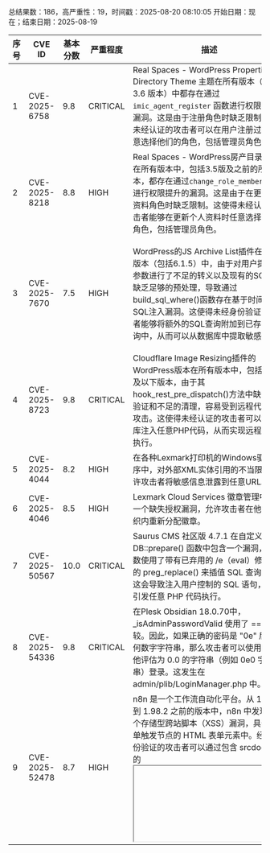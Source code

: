 总结果数：186，高严重性：19，时间戳：2025-08-20 08:10:05
开始日期：现在；结束日期：2025-08-19

| 序号 | CVE ID | 基本分数 | 严重程度 | 描述 | 参考资料 |
|-----|--------|------------|----------|-------------|------------|
| 1 | CVE-2025-6758 | 9.8  | CRITICAL | Real Spaces - WordPress Properties Directory Theme 主题在所有版本（包括 3.6 版本）中都存在通过 `imic_agent_register` 函数进行权限提升的漏洞。这是由于注册角色时缺乏限制，使得未经认证的攻击者可以在用户注册过程中任意选择他们的角色，包括管理员角色。 | [1]https://themeforest.net/item/real-spaces-wordpress-real-estate-theme/8219779<br>[2]https://www.wordfence.com/threat-intel/vulnerabilities/id/e2b24858-dfcd-46f3-9552-c7acc63a1ee7?source=cve |
| 2 | CVE-2025-8218 | 8.8  | HIGH | Real Spaces - WordPress房产目录主题在所有版本中，包括3.5版及之前的所有版本，都存在通过`change_role_member`参数进行权限提升的漏洞。这是由于在更新个人资料角色时缺乏限制。这使得未经认证的攻击者能够在更新个人资料时任意选择他们的角色，包括管理员角色。 | [1]https://themeforest.net/item/real-spaces-wordpress-real-estate-theme/8219779<br>[2]https://www.wordfence.com/threat-intel/vulnerabilities/id/2d07880b-9af1-4b1e-aa70-b95ef10a6e33?source=cve |
| 3 | CVE-2025-7670 | 7.5  | HIGH | WordPress的JS Archive List插件在所有版本（包括6.1.5）中，由于对用户提供的参数进行了不足的转义以及现有的SQL查询缺乏足够的预处理，导致通过build_sql_where()函数存在基于时间的SQL注入漏洞。这使得未经身份验证的攻击者能够将额外的SQL查询附加到已存在的查询中，从而可以从数据库中提取敏感信息。 | [1]https://github.com/Skatox/jquery-archive-list/commit/1c4a5749b187cc65d2c4b192b9c9890a36bf1fd2<br>[2]https://plugins.trac.wordpress.org/browser/jquery-archive-list-widget/tags/6.1.5/classes/class-jq-archive-list-datasource.php<br>[3]https://plugins.trac.wordpress.org/changeset/3341291/<br>[4]https://wordpress.org/plugins/jquery-archive-list-widget/#developers<br>[5]https://www.wordfence.com/threat-intel/vulnerabilities/id/72857d52-ac81-4eb2-93fa-7bb03265bccf?source=cve |
| 4 | CVE-2025-8723 | 9.8  | CRITICAL | Cloudflare Image Resizing插件的WordPress版本在所有版本中，包括1.5.6及以下版本，由于其hook_rest_pre_dispatch()方法中缺少身份验证和不足的清理，容易受到远程代码执行攻击。这使得未经认证的攻击者可以向代码库注入任意PHP代码，从而实现远程代码执行。 | [1]https://plugins.trac.wordpress.org/changeset/3337593/<br>[2]https://plugins.trac.wordpress.org/changeset/3341917/<br>[3]https://wordpress.org/plugins/cf-image-resizing/#developers<br>[4]https://www.wordfence.com/threat-intel/vulnerabilities/id/0f3b3c1a-1d45-4e2f-854a-171fe759257b?source=cve |
| 5 | CVE-2025-4044 | 8.2  | HIGH | 在各种Lexmark打印机的Windows驱动程序中，对外部XML实体引用的不当限制允许攻击者将敏感信息泄露到任意URL。 | [1]https://www.lexmark.com/en_us/solutions/security/lexmark-security-advisories.html |
| 6 | CVE-2025-4046 | 8.5  | HIGH | Lexmark Cloud Services 徽章管理中存在一个缺失授权漏洞，允许攻击者在他们的组织内重新分配徽章。 | [1]https://www.lexmark.com/en_us/solutions/security/lexmark-security-advisories.html |
| 7 | CVE-2025-50567 | 10.0  | CRITICAL | Saurus CMS 社区版 4.7.1 在自定义的 DB::prepare() 函数中包含一个漏洞，该函数使用了带有已弃用的 /e（eval）修饰符的 preg_replace() 来插值 SQL 查询参数。这会导致注入用户控制的 SQL 语句，可能引发任意 PHP 代码执行。 | [1]http://saurus.com<br>[2]http://saurused.com<br>[3]https://github.com/rahulhoysala/security-research/blob/main/CVE-2025-50567.md<br>[4]https://in.linkedin.com/in/rahul-hoysala-221a26341 |
| 8 | CVE-2025-54336 | 9.8  | CRITICAL | 在Plesk Obsidian 18.0.70中，_isAdminPasswordValid 使用了 == 比较。因此，如果正确的密码是 "0e" 后跟任何数字字符串，那么攻击者可以使用任何其他评估为 0.0 的字符串（例如 0e0 字符串）登录。这发生在 admin/plib/LoginManager.php 中。 | [1]https://support.plesk.com/hc/en-us/articles/33785727869847-Vulnerability-CVE-2025-54336<br>[2]https://www.plesk.com/blog/plesk-news-announcements/introducing-plesk-obsidian-18-0-70-anniversary-edition/ |
| 9 | CVE-2025-52478 | 8.7  | HIGH | n8n 是一个工作流自动化平台。从 1.77.0 到 1.98.2 之前的版本中，n8n 中发现了一个存储型跨站脚本（XSS）漏洞，具体在表单触发节点的 HTML 表单元素中。经过身份验证的攻击者可以通过包含 srcdoc 负载的 <iframe> 注入恶意 HTML，该负载包括任意 JavaScript 执行。攻击者还可以通过使用带有 onerror 事件的 <video> 和 <source> 标签来注入恶意 JavaScript。利用 iframe 或 video 和 source 标签的组合，此漏洞允许通过从访问恶意构造表单的已认证用户那里窃取 n8n-browserId 和会话 cookie 来进行账户接管（ATO）。使用这些令牌和 cookie，攻击者可以冒充受害者并更改账户详细信息，例如电子邮件地址，从而完全控制账户——尤其是在未启用双因素认证（2FA）的情况下。用户应升级到版本 >= 1.98.2。 | [1]https://github.com/n8n-io/n8n/commit/7940384a85041a1890b1203d69c092c887312500<br>[2]https://github.com/n8n-io/n8n/pull/16329<br>[3]https://github.com/n8n-io/n8n/security/advisories/GHSA-hfmv-hhh3-43f2 |
| 10 | CVE-2025-55294 | 9.8  | CRITICAL | screenshot-desktop 允许捕获本地机器的屏幕截图。此漏洞是一个命令注入问题。当用户控制的输入传递到 screenshot 函数的 format 选项时，它会被插入到 shell 命令中而未经任何清理。这导致了以调用进程的权限执行任意命令。此漏洞已在 1.15.2 版本中修复。 | [1]https://github.com/bencevans/screenshot-desktop/commit/59c87b0c175eec76090e6ccde313f4fc5d569b78<br>[2]https://github.com/bencevans/screenshot-desktop/security/advisories/GHSA-gjx4-2c7g-fm94 |
| 11 | CVE-2025-8450 | 8.2  | HIGH | 在Fortra的FileCatalyst的工作流组件中存在不当访问控制问题，允许未经身份验证的用户通过订单表单页面上传任意文件。 | [1]https://www.cve.org/cverecord?id=CVE-2025-8450 |
| 12 | CVE-2025-9150 | 7.3  | HIGH | 在Surbowl宿舍管理php（dormitory-management-php）中，直到版本9f1d9d1f528cabffc66fda3652c56ff327fda317都存在一个漏洞。受影响的是文件/admin/violation_add.php?id=2中的未知函数。对ID参数的这种操作会导致SQL注入。攻击可以从远程位置执行。该漏洞利用方法已公开，并可能被使用。此产品采用滚动发布系统进行持续交付，因此受影响或更新版本的版本信息不会被披露。该漏洞仅影响维护者不再支持的产品。 | [1]https://github.com/xinzfy/cve/issues/1<br>[2]https://vuldb.com/?ctiid.320529<br>[3]https://vuldb.com/?id.320529<br>[4]https://vuldb.com/?submit.629618 |
| 13 | CVE-2024-44373 | 9.8  | CRITICAL | AllSky v2023.05.01_04 存在一个路径遍历漏洞，该漏洞允许未经身份验证的攻击者通过向 /includes/save_file.php 的 path 和 content 参数发送请求来创建 webshell 并执行远程代码。 | [1]https://github.com/AllskyTeam/allsky<br>[2]https://github.com/AllskyTeam/allsky/blob/master/html/includes/save_file.php<br>[3]https://lean-strand-cb6.notion.site/CVE-2024-44373-21efbd400a6c80f4a5abf5d5eb9b068c |
| 14 | CVE-2025-55306 | 9.8  | CRITICAL | GenX_FX是一个先进的IA交易平台，专注于外汇交易。在GenX FX后端发现了一个漏洞，如果环境变量配置错误，API密钥和认证令牌可能会被暴露。未经授权的用户可能因此访问到云资源（如Google Cloud、Firebase、GitHub等）。 | [1]https://github.com/Mouy-leng/GenX_FX/security/advisories/GHSA-2xjq-pvwj-mvm6 |
| 15 | CVE-2025-55733 | 9.6  | CRITICAL | DeepChat 是一个智能助手，它将强大的人工智能连接到您的个人世界。DeepChat 在 0.3.1 版本之前存在一个一键远程代码执行漏洞。攻击者可以通过在任何网站上嵌入特制的 deepchat: URL（包括他们控制的恶意网站）来利用此漏洞。当受害者访问此类网站或点击链接时，浏览器会触发应用程序的自定义 URL 处理程序 (deepchat:)，导致 DeepChat 应用程序启动并处理该 URL，从而在受害者的机器上执行远程代码。此漏洞已在 0.3.1 版本中修复。 | [1]https://github.com/ThinkInAIXYZ/deepchat/commit/a0ff6f362e01ddceb7fd42d0af0b28b6184fb4d2<br>[2]https://github.com/ThinkInAIXYZ/deepchat/security/advisories/GHSA-hqr4-4gfc-5p2j<br>[3]https://github.com/ThinkInAIXYZ/deepchat/security/advisories/GHSA-hqr4-4gfc-5p2j |
| 16 | CVE-2025-9154 | 7.3  | HIGH | 在其源代码在线旅游和旅行管理系统1.0中发现了一个漏洞。此问题影响文件/user/page-login.php中的某些未知处理过程。对参数email的操控会导致SQL注入。攻击可能从远程发起。该漏洞利用方法已被公开，可能会被使用。 | [1]https://github.com/HjsCS/CVE/issues/3<br>[2]https://itsourcecode.com/<br>[3]https://vuldb.com/?ctiid.320534<br>[4]https://vuldb.com/?id.320534<br>[5]https://vuldb.com/?submit.630201<br>[6]https://github.com/HjsCS/CVE/issues/3 |
| 17 | CVE-2025-9155 | 7.3  | HIGH | 在itsourcecode Online Tour and Travel Management System 1.0中发现了一个漏洞。受影响的是文件/user/forget_password.php中的一个未知函数。通过操纵参数email，可导致SQL注入。该攻击可以远程发起。此漏洞的利用方法已被公开，可能会被使用。 | [1]https://github.com/HjsCS/CVE/issues/2<br>[2]https://itsourcecode.com/<br>[3]https://vuldb.com/?ctiid.320535<br>[4]https://vuldb.com/?id.320535<br>[5]https://vuldb.com/?submit.630202 |
| 18 | CVE-2025-9156 | 7.3  | HIGH | 在itsourcecode Sports Management System 1.0中发现了一个漏洞。受影响的元素是文件/Admin/sports.php中的一个未知函数。对参数code进行操作会导致SQL注入。可以远程利用此攻击。该漏洞已被公开，可能会被利用。 | [1]https://github.com/kangsf1989/2025/issues/1<br>[2]https://itsourcecode.com/<br>[3]https://vuldb.com/?ctiid.320536<br>[4]https://vuldb.com/?id.320536<br>[5]https://vuldb.com/?submit.630274 |
